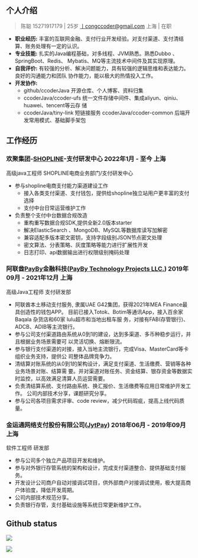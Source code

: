 ## 个人介绍
> 陈聪  15271917179 | 25岁 丨congccoder@gmail.com 上海 | 在职
+ **职业经历:** 丰富的互联网金融、支付行业开发经验。对支付渠道、支付清结算、账务处理有一定的认识。
+ **专业技能:** 扎实的Java编程基础，对多线程、JVM熟悉。熟悉Dubbo 、SpringBoot、Redis、 Mybatis、MQ等主流技术中间件及其实现原理。
+ **自我评价:** 有较强的分析、解决问题能力，具有较强的逻辑思维和表达能力。良好的沟通能力和团队 协作能力，能以极大的热情投入工作。
+ **开发协作:**
  + github/ccoderJava 开源仓库、个人博客、资料归集
  + ccoderJava/ccoder-ufs 统一文件存储中间件、集成aliyun、qiniu、huawei、tencent等云存 储
  + ccoderJava/tiny-link 短链接服务 ccoderJava/ccoder-common 后端开发常用模式、基础脚手架包


## 工作经历

### 欢聚集团-[SHOPLINE](https://shoplineapp.cn/)-支付研发中心 2022年1月 - 至今 上海
高级java工程师   SHOPLINE电商业务部门/支付研发中心
+ 参与shopline电商支付能力渠道建设工作 
  + 接入各类支付渠道、支付钱包，提供给shopline独立站用户更丰富的支付选择
  + 支付中台日常运营维护工作
+ 负责整个支付中台数据合规改造 
  + 重构重写数据合规SDK,提供全新2.0版本starter
  + 解决ElasticSearch 、MongoDB、MySQL等数据库读写加解密 
  + 兼容适配多版本密文密钥，支持字段级别JSON节点密文处理 
  + 密文算法、分表策略、灰度策略等能力进行扩展性开发 
  + 日志打印、api数据输出进行权限级别掩码处理


### 阿联酋[PayBy](https://github.com/PayBy)金融科技([PayBy Technology Projects LLC.](https://github.com/PayBy)) 2019年09月 - 2021年12月 上海
高级Java工程师 支付研发部

+ 阿联酋本土移动支付服务, 隶属UAE G42集团，获得2021年MEA Finance最具创造性的钱包APP。 目前已接入Totok、Botim等通讯App，接入百余家Baqala 杂货店和60家 lulu超市和当地出租⻋服 务，对接有FAB(存管银行)、ADCB、ADIB等主流银行。
+ 参与公司支付渠道路由系统从0到1的建设，达到多渠道、多币种稳步运行，并且根据业务场景需要可 以灵活切换、熔断限流。
+ 参与银行支付渠道的对接，接入当地主流银行，完成Visa、MasterCard等卡组织业务支持，提供公 司整体品牌竞争力。
+ 清结算对账系统的从0到1的架构设计，满足支付渠道、生活缴费、营销等各种业务场景对账、结算需 要。并对渠道对账任务、资金结算、银存资金等数据实时监控，以高效满足清算人员运营需要。
+ 负责清结算系统、支付路由系统、换汇报价、生活缴费等应用日常维护开发工作。 公司内部技术分享，课题研究分享。
+ 参与公司各项目需求评审、code review，减少代码瑕疵，提高上线代码质量。


### 金运通网络支付股份有限公司([JytPay](http://www.jytpay.com/)) 2018年06月 - 2019年09月 上海
软件工程师 研发部
+ 参与公司多个独立产品项目开发和维护。
+ 参与对外银行存管系统的架构和设计，完成支付渠道整合、提供基础支付服务。
+ 开发设计公司商户自动对接调试项目，供外部商户对接调试使用，极大提高商户体验度，降低开发周期。 
+ 公司内部技术规范分享。
+ 负责银行存管，支付基础设施等系统日常更新维护工作。



## Github status

![](https://github-readme-stats.vercel.app/api?username=ccoderJava&show_icons=true&show_owner=true&count_private=true)

![](https://activity-graph.herokuapp.com/graph?username=ccoderJava&theme=github)
